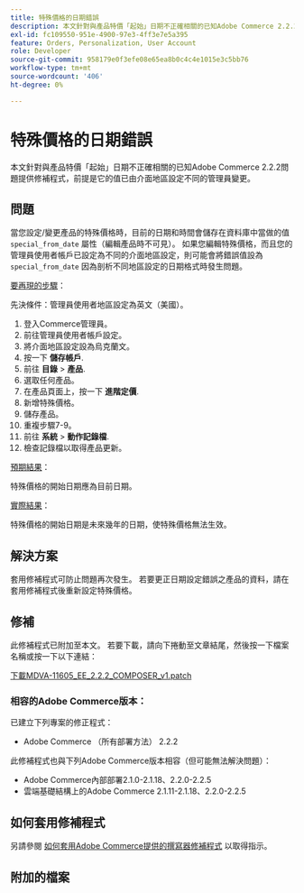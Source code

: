 ```yaml
---
title: 特殊價格的日期錯誤
description: 本文針對與產品特價「起始」日期不正確相關的已知Adobe Commerce 2.2.2問題提供修補程式，前提是它的值已由介面地區設定不同的管理員變更。
exl-id: fc109550-951e-4900-97e3-4ff3e7e5a395
feature: Orders, Personalization, User Account
role: Developer
source-git-commit: 958179e0f3efe08e65ea8b0c4c4e1015e3c5bb76
workflow-type: tm+mt
source-wordcount: '406'
ht-degree: 0%

---
```


# 特殊價格的日期錯誤

本文針對與產品特價「起始」日期不正確相關的已知Adobe Commerce 2.2.2問題提供修補程式，前提是它的值已由介面地區設定不同的管理員變更。

## 問題

當您設定/變更產品的特殊價格時，目前的日期和時間會儲存在資料庫中當做的值 `special_from_date` 屬性（編輯產品時不可見）。 如果您編輯特殊價格，而且您的管理員使用者帳戶已設定為不同的介面地區設定，則可能會將錯誤值設為 `special_from_date` 因為剖析不同地區設定的日期格式時發生問題。

<u>要再現的步驟</u>：

先決條件：管理員使用者地區設定為英文（美國）。

1. 登入Commerce管理員。
1. 前往管理員使用者帳戶設定。
1. 將介面地區設定設為烏克蘭文。
1. 按一下 **儲存帳戶**.
1. 前往 **目錄** > **產品**.
1. 選取任何產品。
1. 在產品頁面上，按一下 **進階定價**.
1. 新增特殊價格。
1. 儲存產品。
1. 重複步驟7-9。
1. 前往 **系統** > **動作記錄檔**.
1. 檢查記錄檔以取得產品更新。

<u>預期結果</u>：

特殊價格的開始日期應為目前日期。

<u>實際結果</u>：

特殊價格的開始日期是未來幾年的日期，使特殊價格無法生效。

## 解決方案

套用修補程式可防止問題再次發生。 若要更正日期設定錯誤之產品的資料，請在套用修補程式後重新設定特殊價格。

## 修補

此修補程式已附加至本文。 若要下載，請向下捲動至文章結尾，然後按一下檔案名稱或按一下以下連結：

[下載MDVA-11605\_EE\_2.2.2\_COMPOSER\_v1.patch](assets/MDVA-11605_EE_2.2.2_COMPOSER_v1.patch.zip)

### 相容的Adobe Commerce版本：

已建立下列專案的修正程式：

* Adobe Commerce （所有部署方法） 2.2.2

此修補程式也與下列Adobe Commerce版本相容（但可能無法解決問題）：

* Adobe Commerce內部部署2.1.0-2.1.18、2.2.0-2.2.5
* 雲端基礎結構上的Adobe Commerce 2.1.11-2.1.18、2.2.0-2.2.5

## 如何套用修補程式

另請參閱 [如何套用Adobe Commerce提供的撰寫器修補程式](/help/how-to/general/how-to-apply-a-composer-patch-provided-by-magento.md) 以取得指示。

## 附加的檔案
